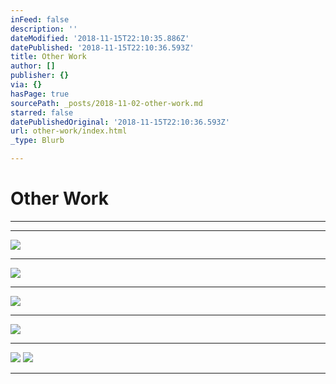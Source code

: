 ```yaml
---
inFeed: false
description: ''
dateModified: '2018-11-15T22:10:35.886Z'
datePublished: '2018-11-15T22:10:36.593Z'
title: Other Work
author: []
publisher: {}
via: {}
hasPage: true
sourcePath: _posts/2018-11-02-other-work.md
starred: false
datePublishedOriginal: '2018-11-15T22:10:36.593Z'
url: other-work/index.html
_type: Blurb

---
```

# Other Work

---

---

![](https://the-grid-user-content.s3-us-west-2.amazonaws.com/04b82374-8aa4-4700-b981-dc0266b86904.jpg)

---

![](https://the-grid-user-content.s3-us-west-2.amazonaws.com/426b3b25-d31c-4460-b263-a71dd368f8bd.jpg)

---

![](https://the-grid-user-content.s3-us-west-2.amazonaws.com/5c5a7611-59a4-479f-8392-bb6d76c43fff.jpg)

---

![](https://the-grid-user-content.s3-us-west-2.amazonaws.com/b94a3767-bcec-427a-b8ec-da2821f53bd3.jpg)

---

![](https://the-grid-user-content.s3-us-west-2.amazonaws.com/df46be78-cc94-48e4-8d2b-6b6753a9b01d.jpg)
![](https://the-grid-user-content.s3-us-west-2.amazonaws.com/c93b2570-5bf5-48ae-a649-84e96592e998.jpg)

---